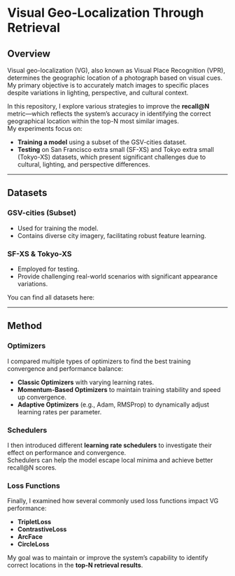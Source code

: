 # Visual Geo-Localization Through Retrieval

## Overview

Visual geo-localization (VG), also known as Visual Place Recognition (VPR), determines the geographic location of a photograph based on visual cues.  
My primary objective is to accurately match images to specific places despite variations in lighting, perspective, and cultural context.

In this repository, I explore various strategies to improve the **recall@N** metric—which reflects the system’s accuracy in identifying the correct geographical location within the top-N most similar images.  
My experiments focus on:

- **Training a model** using a subset of the GSV-cities dataset.
- **Testing** on San Francisco extra small (SF-XS) and Tokyo extra small (Tokyo-XS) datasets, which present significant challenges due to cultural, lighting, and perspective differences.

---

## Datasets

### GSV-cities (Subset)
- Used for training the model.
- Contains diverse city imagery, facilitating robust feature learning.

### SF-XS & Tokyo-XS
- Employed for testing.
- Provide challenging real-world scenarios with significant appearance variations.

You can find all datasets here: 

---

## Method

### Optimizers

I compared multiple types of optimizers to find the best training convergence and performance balance:

- **Classic Optimizers** with varying learning rates.
- **Momentum-Based Optimizers** to maintain training stability and speed up convergence.
- **Adaptive Optimizers** (e.g., Adam, RMSProp) to dynamically adjust learning rates per parameter.

### Schedulers

I then introduced different **learning rate schedulers** to investigate their effect on performance and convergence.  
Schedulers can help the model escape local minima and achieve better recall@N scores.

### Loss Functions

Finally, I examined how several commonly used loss functions impact VG performance:

- **TripletLoss**  
- **ContrastiveLoss**  
- **ArcFace**  
- **CircleLoss**  

My goal was to maintain or improve the system’s capability to identify correct locations in the **top-N retrieval results**.
